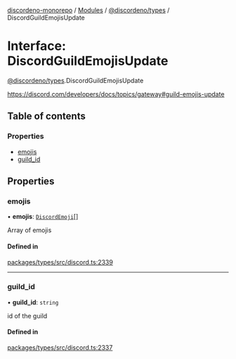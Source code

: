 [discordeno-monorepo](../README.md) / [Modules](../modules.md) / [@discordeno/types](../modules/discordeno_types.md) / DiscordGuildEmojisUpdate

# Interface: DiscordGuildEmojisUpdate

[@discordeno/types](../modules/discordeno_types.md).DiscordGuildEmojisUpdate

https://discord.com/developers/docs/topics/gateway#guild-emojis-update

## Table of contents

### Properties

- [emojis](discordeno_types.DiscordGuildEmojisUpdate.md#emojis)
- [guild_id](discordeno_types.DiscordGuildEmojisUpdate.md#guild_id)

## Properties

### emojis

• **emojis**: [`DiscordEmoji`](discordeno_types.DiscordEmoji.md)[]

Array of emojis

#### Defined in

[packages/types/src/discord.ts:2339](https://github.com/deepsarda/discordeno/blob/c6dc30bb/packages/types/src/discord.ts#L2339)

---

### guild_id

• **guild_id**: `string`

id of the guild

#### Defined in

[packages/types/src/discord.ts:2337](https://github.com/deepsarda/discordeno/blob/c6dc30bb/packages/types/src/discord.ts#L2337)
